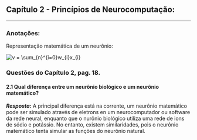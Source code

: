## Capítulo 2 - Princípios de Neurocomputação:

<hr>

### Anotações:
Representação matemática de um neurônio:

<img src="https://latex.codecogs.com/svg.image?v&space;=&space;\sum_{n}^{i=0}w_{i}x_{i}" title="v = \sum_{n}^{i=0}w_{i}x_{i}" />

### Questões do Capítulo 2, pag. 18.

#### 2.1 Qual diferença entre um neurônio biológico e um neurônio matemático?

***Resposta:***
A principal diferença está na corrente, um neurônio matemático pode ser simulado através de eletrons en um neurocomputador ou software da rede neural, enquanto que o nurônio biológico utiliza uma rede de ions de sódio e potássio. No entanto, existem similaridades, pois o neurônio matemático tenta simular as funções do neurônio natural.